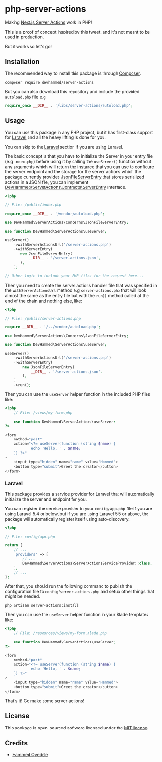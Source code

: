# php-server-actions

Making [Next.js Server Actions](https://nextjs.org/docs/app/api-reference/functions/server-actions) work in PHP!

This is a proof of concept inspired by [this tweet](https://x.com/WebReflection/status/1717853489034932631?s=20), and it's not meant to be used in production.

But it works so let's go!

## Installation

The recommended way to install this package is through [Composer](https://getcomposer.org/).

```bash
composer require devhammed/server-actions
```

But you can also download this repository and include the provided `autoload.php` file e.g

```php
require_once __DIR__ . '/libs/server-actions/autoload.php';
```

## Usage

You can use this package in any PHP project, but it has first-class support for [Laravel](https://laravel.com) and all the heavy lifting is done for you.

You can skip to the [Laravel](#laravel) section if you are using Laravel.

The basic concept is that you have to initialize the Server in your entry file (e.g `index.php`) before using it by calling the `useServer()` function 
without any arguments which will return the instance that you can use to configure the server  endpoint and the storage for the server actions which the package currently provides
[JsonFileServerEntry](./src/Concerns/JsonFileServerEntry.php) that stores serialized actions in a JSON file, you can implement [DevHammed\ServerActions\Contracts\ServerEntry](./src/Contracts/ServerEntry.php) interface.

```php
<?php

// File: /public/index.php

require_once __DIR__ . '/vendor/autoload.php';

use DevHammed\ServerActions\Concerns\JsonFileServerEntry;

use function DevHammed\ServerActions\useServer;

useServer()
    ->withServerActionsUrl('/server-actions.php')
    ->withServerEntry(
       new JsonFileServerEntry(
           __DIR__ . '/server-actions.json',
       ),
    );

// Other logic to include your PHP files for the request here...
```

Then you need to create the server actions handler file that was specified in the `withServerActionsUrl` method e.g `server-actions.php` that will look
almost the same as the entry file but with the `run()` method called at the end of the chain and nothing else, like:

```php
<?php

// File: /public/server-actions.php

require __DIR__ . '/../vendor/autoload.php';

use DevHammed\ServerActions\Concerns\JsonFileServerEntry;

use function DevHammed\ServerActions\useServer;

useServer()
	->withServerActionsUrl('/server-actions.php')
	->withServerEntry(
		new JsonFileServerEntry(
			__DIR__ . '/server-actions.json',
		),
	)
	->run();
```

Then you can use the `useServer` helper function in the included PHP files like:

```php
<?php
    // File: /views/my-form.php

    use function DevHammed\ServerActions\useServer;
?>

<form
    method="post"
    action="<?= useServer(function (string $name) {
            echo 'Hello, ' . $name;
    }) ?>"
>
    <input type="hidden" name="name" value="Hammed">
    <button type="submit">Greet the creator</button>
</form>
```

### Laravel

This package provides a service provider for Laravel that will automatically initialize the server and endpoint for you.

You can register the service provider in your `config/app.php` file if you are using Laravel 5.4 or below, but if you are using Laravel 5.5 or above, the package will automatically register itself using auto-discovery.

```php
<?php

// File: config/app.php

return [
    // ...
    'providers' => [
        // ...
        DevHammed\ServerActions\ServerActionsServiceProvider::class,
    ],
    // ...
];
```

After that, you should run the following command to publish the configuration file to `config/server-actions.php` and setup other things that might be needed.

```bash
php artisan server-actions:install
```

Then you can use the `useServer` helper function in your Blade templates like:

```php
<?php
    // File: /resources/views/my-form.blade.php

    use function DevHammed\ServerActions\useServer;
?>

<form
    method="post"
    action="<?= useServer(function (string $name) {
            echo 'Hello, ' . $name;
    }) ?>"
>
    <input type="hidden" name="name" value="Hammed">
    <button type="submit">Greet the creator</button>
</form>
```

That's it! Go make some server actions!

## License

This package is open-sourced software licensed under the [MIT license](LICENSE.md).

## Credits

- [Hammed Oyedele](https://github.com/devhammed)